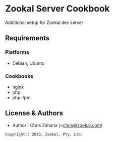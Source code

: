 Zookal Server Cookbook
============
Additional setup for Zookal dev server


Requirements
------------
### Platforms
- Debian, Ubuntu

### Cookbooks
- nginx
- php
- php-fpm

License & Authors
-----------------
- Author:: Chris Zaharia (<chris@zookal.com)

```text
Copyright:: 2013, Zookal, Pty. Ltd.

